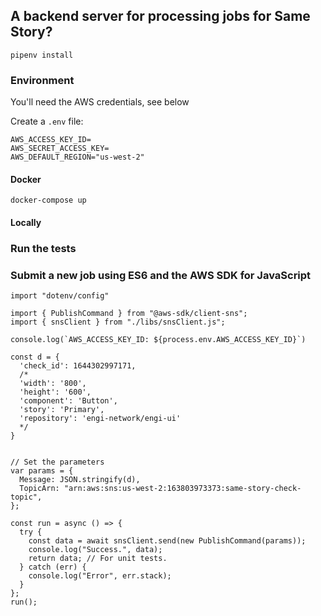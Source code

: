 ## A backend server for processing jobs for Same Story?

`pipenv install`

### Environment

You'll need the AWS credentials, see below

Create a `.env` file:
```
AWS_ACCESS_KEY_ID=
AWS_SECRET_ACCESS_KEY=
AWS_DEFAULT_REGION="us-west-2"
```

#### Docker

`docker-compose up`

#### Locally

### Run the tests

### Submit a new job using ES6 and the AWS SDK for JavaScript

```
import "dotenv/config"

import { PublishCommand } from "@aws-sdk/client-sns";
import { snsClient } from "./libs/snsClient.js";

console.log(`AWS_ACCESS_KEY_ID: ${process.env.AWS_ACCESS_KEY_ID}`)

const d = {
  'check_id': 1644302997171,
  /*
  'width': '800',
  'height': '600',
  'component': 'Button',
  'story': 'Primary',
  'repository': 'engi-network/engi-ui'
  */
}


// Set the parameters
var params = {
  Message: JSON.stringify(d),
  TopicArn: "arn:aws:sns:us-west-2:163803973373:same-story-check-topic",
};

const run = async () => {
  try {
    const data = await snsClient.send(new PublishCommand(params));
    console.log("Success.", data);
    return data; // For unit tests.
  } catch (err) {
    console.log("Error", err.stack);
  }
};
run();
```